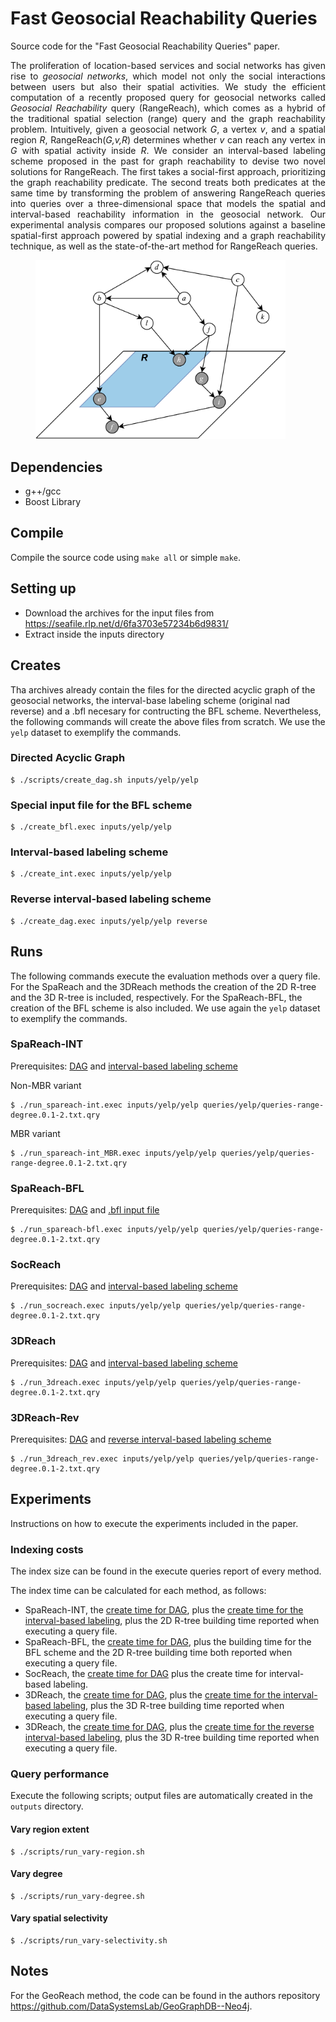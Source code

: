 # Fast Geosocial Reachability Queries

Source code for the "Fast Geosocial Reachability Queries" paper.

<p align="justify">
The proliferation of location-based services and social networks has given rise to <em>geosocial networks</em>, which model not only the social interactions between users but also their spatial activities. We study the efficient computation of a recently proposed query for geosocial networks called <em>Geosocial Reachability</em> query (RangeReach), which comes as a hybrid of the traditional spatial selection (range) query and the graph reachability problem. Intuitively, given a geosocial network <em>G</em>, a vertex <em>v</em>, and a spatial region <em>R</em>, RangeReach(<em>G,v,R</em>) determines whether <em>v</em> can reach any vertex in <em>G</em> with spatial activity inside <em>R</em>. We consider an interval-based labeling scheme proposed in the past for graph reachability to devise two novel solutions for RangeReach. The first takes a social-first approach, prioritizing the graph reachability predicate.  The second treats both predicates at the same time by transforming the problem of answering RangeReach queries into queries over a three-dimensional space that models the spatial and interval-based reachability information in the geosocial network. Our experimental analysis compares our proposed solutions against a baseline spatial-first approach powered by spatial indexing and a graph reachability technique, as well as the state-of-the-art method for RangeReach queries.</p>
<figure>
  <img src="/figures/running+query3.png" width="400" alt="RangeReach example" />
</figure>

## Dependencies
- g++/gcc
- Boost Library 

## Compile
Compile the source code using ```make all``` or simple ```make```. 

## Setting up
- Download the archives for the input files from https://seafile.rlp.net/d/6fa3703e57234b6d9831/
- Extract inside the inputs directory


## Creates
Tha archives already contain the files for the directed acyclic graph of the geosocial networks, the interval-base labeling scheme (original nad reverse) and a .bfl necesary for contructing the BFL scheme. Nevertheless, the following commands will create the above files from scratch. We use the ```yelp``` dataset to exemplify the commands.

### Directed Acyclic Graph
```
$ ./scripts/create_dag.sh inputs/yelp/yelp
```

### Special input file for the BFL scheme
```
$ ./create_bfl.exec inputs/yelp/yelp
```

### Interval-based labeling scheme
```
$ ./create_int.exec inputs/yelp/yelp
```

### Reverse interval-based labeling scheme 
```
$ ./create_dag.exec inputs/yelp/yelp reverse
```


## Runs
The following commands execute the evaluation methods over a query file. For the SpaReach and the 3DReach methods the creation of the 2D R-tree and the 3D R-tree is included, respectively. For the SpaReach-BFL, the creation of the BFL scheme is also included. We use again the ```yelp``` dataset to exemplify the commands.

### SpaReach-INT
Prerequisites: [DAG](#directed-acyclic-graph) and [interval-based labeling scheme](#interval-based-labeling-scheme)

Non-MBR variant
```
$ ./run_spareach-int.exec inputs/yelp/yelp queries/yelp/queries-range-degree.0.1-2.txt.qry
```

MBR variant
```
$ ./run_spareach-int_MBR.exec inputs/yelp/yelp queries/yelp/queries-range-degree.0.1-2.txt.qry
```

### SpaReach-BFL
Prerequisites: [DAG](#directed-acyclic-graph) and [.bfl input file](#special-input-file-for-the-bfl-scheme)
```
$ ./run_spareach-bfl.exec inputs/yelp/yelp queries/yelp/queries-range-degree.0.1-2.txt.qry
```

### SocReach
Prerequisites: [DAG](#directed-acyclic-graph) and [interval-based labeling scheme](#interval-based-labeling-scheme)
```
$ ./run_socreach.exec inputs/yelp/yelp queries/yelp/queries-range-degree.0.1-2.txt.qry
```

### 3DReach
Prerequisites: [DAG](#directed-acyclic-graph) and [interval-based labeling scheme](#interval-based-labeling-scheme)
```
$ ./run_3dreach.exec inputs/yelp/yelp queries/yelp/queries-range-degree.0.1-2.txt.qry
```

### 3DReach-Rev
Prerequisites: [DAG](#directed-acyclic-graph) and [reverse interval-based labeling scheme](#reverse-interval-based-labeling-scheme)
```
$ ./run_3dreach_rev.exec inputs/yelp/yelp queries/yelp/queries-range-degree.0.1-2.txt.qry
```



## Experiments
Instructions on how to execute the experiments included in the paper.

### Indexing costs
The index size can be found in the execute queries report of every method.

The index time can be calculated for each method, as follows:
- SpaReach-INT, the [create time for DAG](#directed-acyclic-graph), plus the [create time for the interval-based labeling](#interval-based-labeling-scheme), plus the 2D R-tree building time reported when executing a query file.  
- SpaReach-BFL, the [create time for DAG](#directed-acyclic-graph), plus the building time for the BFL scheme and the 2D R-tree building time both reported when executing a query file.
- SocReach, the [create time for DAG](#directed-acyclic-graph) plus the create time for interval-based labeling.  
- 3DReach, the [create time for DAG](#directed-acyclic-graph), plus the [create time for the interval-based labeling](#interval-based-labeling-scheme), plus the 3D R-tree building time reported when executing a query file.  
- 3DReach, the [create time for DAG](#directed-acyclic-graph), plus the [create time for the reverse interval-based labeling](#reverse-interval-based-labeling-scheme), plus the 3D R-tree building time reported when executing a query file.  
  

### Query performance
Execute the following scripts; output files are automatically created in the ```outputs``` directory.

#### Vary region extent
```
$ ./scripts/run_vary-region.sh
```

#### Vary degree 
```
$ ./scripts/run_vary-degree.sh
```

#### Vary spatial selectivity  
```
$ ./scripts/run_vary-selectivity.sh
```

## Notes
For the GeoReach method, the code can be found in the authors repository https://github.com/DataSystemsLab/GeoGraphDB--Neo4j.
